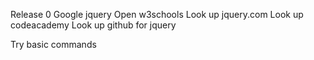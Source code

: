 Release 0
Google jquery
Open w3schools
Look up jquery.com
Look up codeacademy
Look up github for jquery

Try basic commands